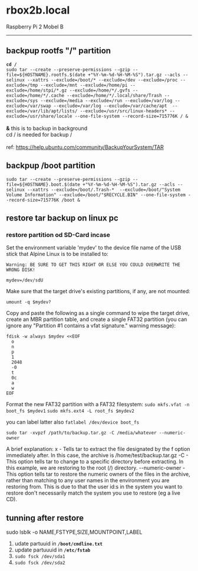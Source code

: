 # rbox2b.local
Raspberry Pi 2 Mobel B
___

## backpup rootfs "/" partition
__`cd /`__ </br> `sudo tar --create --preserve-permissions --gzip --file=${HOSTNAME}.rootfs.$(date +"%Y-%m-%d-%H-%M-%S").tar.gz --acls --selinux --xattrs --exclude=/boot/* --exclude=/dev --exclude=/proc --exclude=/tmp --exclude=/mnt --exclude=/home/pi --exclude=/home/stpi/*.gz --exclude=/home/*/.gvfs --exclude=/home/*/.cache --exclude=/home/*/.local/share/Trash --exclude=/sys --exclude=/media --exclude=/run --exclude=/var/log --exclude=/var/swap --exclude=/var/log --exclude=/var/cache/apt  --exclude=/var/lib/apt/lists/ --exclude=/usr/src/linux-headers* --exclude=/usr/share/locale --one-file-system --record-size=715776K / &` </br> </br>
__&__ this is to backup in background </br>
cd / is needed for backup / </br>
 </br>
ref: https://help.ubuntu.com/community/BackupYourSystem/TAR </br>

## backpup /boot partition

`sudo tar --create --preserve-permissions --gzip --file=${HOSTNAME}.boot.$(date +"%Y-%m-%d-%H-%M-%S").tar.gz --acls --selinux --xattrs --exclude=/boot/.Trash-*  --exclude=/boot/"System Volume Information" --exclude=/boot/"$RECYCLE.BIN" --one-file-system --record-size=715776K /boot &`

## restore tar backup on linux pc
  ### restore partition od SD-Card incase
  Set the environment variable 'mydev' to the device file name of the USB stick that Alpine Linux is to be installed to:

    Warning: BE SURE TO GET THIS RIGHT OR ELSE YOU COULD OVERWRITE THE WRONG DISK!

    mydev=/dev/sdU

Make sure that the target drive's existing partitions, if any, are not mounted:

    umount -q $mydev?

Copy and paste the following as a single command to wipe the target drive, create an MBR partition table, and create a single FAT32 partition (you can ignore any "Partition #1 contains a vfat signature." warning message):

    fdisk -w always $mydev <<EOF
      o
      n
      p
      1
      2048
      -0
      t
      0c
      a
      w
    EOF

Format the new FAT32 partition with a FAT32 filesystem: 
`sudo mkfs.vfat -n boot_fs $mydev1`
`sudo mkfs.ext4 -L root_fs $mydev2` 

you can label latter also
`fatlabel /dev/device boot_fs`

`sudo tar -xvpzf /path/to/backup.tar.gz -C /media/whatever --numeric-owner`

A brief explanation:
x - Tells tar to extract the file designated by the f option immediately after. In this case, the archive is /home/test/backup.tar.gz
-C <directory> - This option tells tar to change to a specific directory before extracting. In this example, we are restoring to the root (/) directory.
--numeric-owner - This option tells tar to restore the numeric owners of the files in the archive, rather than matching to any user names in the environment you are restoring from. This is due to that the user id:s in the system you want to restore don't necessarily match the system you use to restore (eg a live CD).

## tunning after restore 
sudo lsblk -o NAME,FSTYPE,SIZE,MOUNTPOINT,LABEL
1. udate partuuid in __`/boot/cmdline.txt`__
2. update partuuuid in __`/etc/fstab`__
3. `sudo fsck /dev/sda1`
4. `sudo fsck /dev/sda2`
